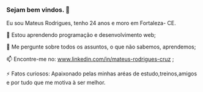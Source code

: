 ### Sejam bem vindos. 👋
 
Eu sou Mateus Rodrigues, tenho 24 anos e moro em Fortaleza- CE. 


 
 🌱 Estou aprendendo programação e desenvolvimento web;
 
 💬 Me pergunte sobre todos os assuntos, o que não sabemos, aprendemos;
 
 📫 Encontre-me no: www.linkedin.com/in/mateus-rodrigues-cruz ;
 
 ⚡ Fatos curiosos: Apaixonado pelas minhas aréas de estudo,treinos,amigos e por tudo que me motiva à ser melhor. 

